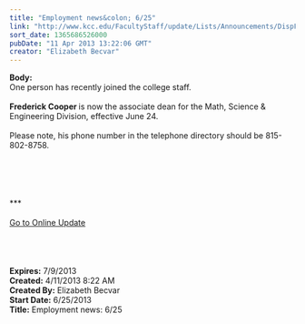 ```yaml
---
title: "Employment news&colon; 6/25"
link: "http://www.kcc.edu/FacultyStaff/update/Lists/Announcements/DispForm.aspx?ID=1069"
sort_date: 1365686526000
pubDate: "11 Apr 2013 13:22:06 GMT"
creator: "Elizabeth Becvar"
---
```


<div><b>Body:</b> <div class="ExternalClassD5D84DE529814A33BEBD7DC677445405">
<div>One person has recently joined the college staff.</div>
<div> </div>
<div><strong>Frederick Cooper </strong>is now the associate dean for the Math, Science &amp; Engineering Division, effective June 24.</div>
<div> </div>
<div>Please note, his phone number in the telephone directory should be 815-802-8758.</div>
<div> </div>
<div> </div>
<div> </div>
<div> </div>
<div> </div>
<div>***</div>
<div> </div>
<div><a href="/FacultyStaff/update/Pages/dailyupdate.aspx">Go to Online Update</a></div>
<div> </div>
<div> </div>
<div><br /> </div></div></div>
<div><b>Expires:</b> 7/9/2013</div>
<div><b>Created:</b> 4/11/2013 8:22 AM</div>
<div><b>Created By:</b> Elizabeth Becvar</div>
<div><b>Start Date:</b> 6/25/2013</div>
<div><b>Title:</b> Employment news: 6/25</div>
